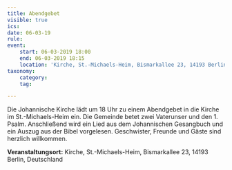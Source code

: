 ```yaml
---
title: Abendgebet
visible: true
ics: 
date: 06-03-19
rule: 
event:
	start: 06-03-2019 18:00
	end: 06-03-2019 18:15
	location: 'Kirche, St.-Michaels-Heim, Bismarkallee 23, 14193 Berlin, Deutschland'
taxonomy:
	category: 
	tag: 

---
```

Die Johannische Kirche lädt um 18 Uhr zu einem Abendgebet in die Kirche im St.-Michaels-Heim ein. Die Gemeinde betet zwei Vaterunser und den 1. Psalm. Anschließend wird ein Lied aus dem Johannischen Gesangbuch und ein Auszug aus der Bibel vorgelesen. Geschwister, Freunde und Gäste sind herzlich willkommen.


**Veranstaltungsort:** Kirche, St.-Michaels-Heim,
Bismarkallee 23,
14193 Berlin,
Deutschland

